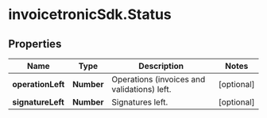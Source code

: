 # invoicetronicSdk.Status

## Properties

Name | Type | Description | Notes
------------ | ------------- | ------------- | -------------
**operationLeft** | **Number** | Operations (invoices and validations) left. | [optional] 
**signatureLeft** | **Number** | Signatures left. | [optional] 


